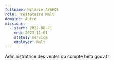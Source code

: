 ```yaml
---
fullname: Hilarie AYAFOR
role: Prestataire Malt
domaine: Autre
missions:
  - start: 2022-08-21
    end: 2023-11-01
    status: service
    employer: Malt
---
```

Administratrice des ventes du compte beta.gouv.fr